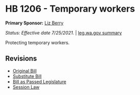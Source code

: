 # HB 1206 - Temporary workers
**Primary Sponsor:** [Liz Berry](/person/leg/liz.berry.md)

*Status: Effective date 7/25/2021.* | [leg.wa.gov summary](https://app.leg.wa.gov/billsummary?BillNumber=1206&Year=2021)

Protecting temporary workers.

## Revisions
* [Original Bill](1/)
* [Substitute Bill](S/)
* [Bill as Passed Legislature](S.PL/)
* [Session Law](S.SL/)